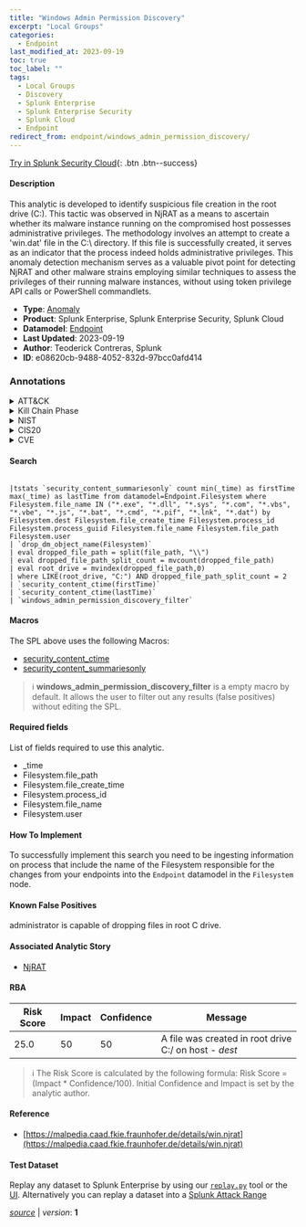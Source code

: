 ```yaml
---
title: "Windows Admin Permission Discovery"
excerpt: "Local Groups"
categories:
  - Endpoint
last_modified_at: 2023-09-19
toc: true
toc_label: ""
tags:
  - Local Groups
  - Discovery
  - Splunk Enterprise
  - Splunk Enterprise Security
  - Splunk Cloud
  - Endpoint
redirect_from: endpoint/windows_admin_permission_discovery/
---
```




[Try in Splunk Security Cloud](https://www.splunk.com/en_us/cyber-security.html){: .btn .btn--success}

#### Description

This analytic is developed to identify suspicious file creation in the root drive (C:\). This tactic was observed in NjRAT as a means to ascertain whether its malware instance running on the compromised host possesses administrative privileges. The methodology involves an attempt to create a &#39;win.dat&#39; file in the C:\ directory. If this file is successfully created, it serves as an indicator that the process indeed holds administrative privileges. This anomaly detection mechanism serves as a valuable pivot point for detecting NjRAT and other malware strains employing similar techniques to assess the privileges of their running malware instances, without using token privilege API calls or PowerShell commandlets.

- **Type**: [Anomaly](https://github.com/splunk/security_content/wiki/Detection-Analytic-Types)
- **Product**: Splunk Enterprise, Splunk Enterprise Security, Splunk Cloud
- **Datamodel**: [Endpoint](https://docs.splunk.com/Documentation/CIM/latest/User/Endpoint)
- **Last Updated**: 2023-09-19
- **Author**: Teoderick Contreras, Splunk
- **ID**: e08620cb-9488-4052-832d-97bcc0afd414

### Annotations
<details>
  <summary>ATT&CK</summary>

<div markdown="1">

#### [ATT&CK](https://attack.mitre.org/)

| ID          | Technique   | Tactic         |
| ----------- | ----------- |--------------- |
| [T1069.001](https://attack.mitre.org/techniques/T1069/001/) | Local Groups | Discovery |

</div>
</details>


<details>
  <summary>Kill Chain Phase</summary>

<div markdown="1">

* Exploitation


</div>
</details>


<details>
  <summary>NIST</summary>

<div markdown="1">

* DE.AE



</div>
</details>

<details>
  <summary>CIS20</summary>

<div markdown="1">

* CIS 10



</div>
</details>

<details>
  <summary>CVE</summary>

<div markdown="1">


</div>
</details>


#### Search

```

|tstats `security_content_summariesonly` count min(_time) as firstTime max(_time) as lastTime from datamodel=Endpoint.Filesystem where Filesystem.file_name IN ("*.exe", "*.dll", "*.sys", "*.com", "*.vbs", "*.vbe", "*.js", "*.bat", "*.cmd", "*.pif", "*.lnk", "*.dat") by Filesystem.dest Filesystem.file_create_time Filesystem.process_id Filesystem.process_guiid Filesystem.file_name Filesystem.file_path Filesystem.user 
| `drop_dm_object_name(Filesystem)` 
| eval dropped_file_path = split(file_path, "\\") 
| eval dropped_file_path_split_count = mvcount(dropped_file_path) 
| eval root_drive = mvindex(dropped_file_path,0) 
| where LIKE(root_drive, "C:") AND dropped_file_path_split_count = 2 
| `security_content_ctime(firstTime)` 
| `security_content_ctime(lastTime)` 
| `windows_admin_permission_discovery_filter`
```

#### Macros
The SPL above uses the following Macros:
* [security_content_ctime](https://github.com/splunk/security_content/blob/develop/macros/security_content_ctime.yml)
* [security_content_summariesonly](https://github.com/splunk/security_content/blob/develop/macros/security_content_summariesonly.yml)

> :information_source:
> **windows_admin_permission_discovery_filter** is a empty macro by default. It allows the user to filter out any results (false positives) without editing the SPL.



#### Required fields
List of fields required to use this analytic.
* _time
* Filesystem.file_path
* Filesystem.file_create_time
* Filesystem.process_id
* Filesystem.file_name
* Filesystem.user



#### How To Implement
To successfully implement this search you need to be ingesting information on process that include the name of the Filesystem responsible for the changes from your endpoints into the `Endpoint` datamodel in the `Filesystem` node.
#### Known False Positives
administrator is capable of dropping files in root C drive.

#### Associated Analytic Story
* [NjRAT](/stories/njrat)




#### RBA

| Risk Score  | Impact      | Confidence   | Message      |
| ----------- | ----------- |--------------|--------------|
| 25.0 | 50 | 50 | A file was created in root drive C:/ on host - $dest$ |


> :information_source:
> The Risk Score is calculated by the following formula: Risk Score = (Impact * Confidence/100). Initial Confidence and Impact is set by the analytic author.


#### Reference

* [https://malpedia.caad.fkie.fraunhofer.de/details/win.njrat](https://malpedia.caad.fkie.fraunhofer.de/details/win.njrat)



#### Test Dataset
Replay any dataset to Splunk Enterprise by using our [`replay.py`](https://github.com/splunk/attack_data#using-replaypy) tool or the [UI](https://github.com/splunk/attack_data#using-ui).
Alternatively you can replay a dataset into a [Splunk Attack Range](https://github.com/splunk/attack_range#replay-dumps-into-attack-range-splunk-server)




[*source*](https://github.com/splunk/security_content/tree/develop/detections/endpoint/windows_admin_permission_discovery.yml) \| *version*: **1**